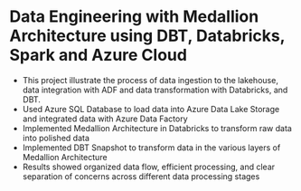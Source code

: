 # Data Engineering with Medallion Architecture using DBT, Databricks, Spark and Azure Cloud 
* This project illustrate the process of data ingestion to the lakehouse, data integration with ADF and data transformation with Databricks, and DBT.
* Used Azure SQL Database to load data into Azure Data Lake Storage and integrated data with Azure Data Factory 
* Implemented Medallion Architecture in Databricks to transform raw data into polished data
* Implemented DBT Snapshot to transform data in the various layers of Medallion Architecture
* Results showed organized data flow, efficient processing, and clear separation of concerns across different data processing stages

